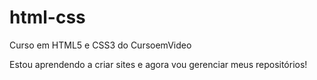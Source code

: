# html-css
 Curso em HTML5 e CSS3 do CursoemVideo

Estou aprendendo a criar sites e agora vou gerenciar meus repositórios!